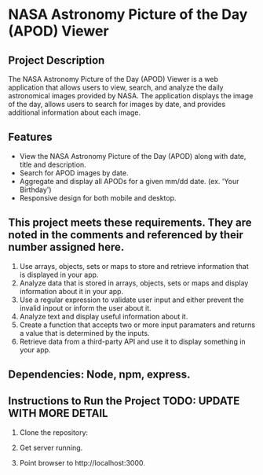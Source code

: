 # NASA Astronomy Picture of the Day (APOD) Viewer

## Project Description
The NASA Astronomy Picture of the Day (APOD) Viewer is a web application that allows users to view, search, and analyze the daily astronomical images provided by NASA. The application displays the image of the day, allows users to search for images by date, and provides additional information about each image.

## Features
- View the NASA Astronomy Picture of the Day (APOD) along with date, title and description.
- Search for APOD images by date.
- Aggregate and display all APODs for a given mm/dd date. (ex. 'Your Birthday')
- Responsive design for both mobile and desktop.

## This project meets these requirements.  They are noted in the comments and referenced by their number assigned here. 
1. Use arrays, objects, sets or maps to store and retrieve information that is displayed in your app.
2. Analyze data that is stored in arrays, objects, sets or maps and display information about it in your app.
3. Use a regular expression to validate user input and either prevent the invalid inpout or inform the user about it.
4. Analyze text and display useful information about it. 
5. Create a function that accepts two or more input paramaters and returns a value that is determined by the inputs.
6. Retrieve data from a third-party API and use it to display something in your app.



## Dependencies: Node, npm, express.


## Instructions to Run the Project **TODO: UPDATE WITH MORE DETAIL**

1. Clone the repository: 

2. Get server running.
   
3. Point browser to http://localhost:3000.
